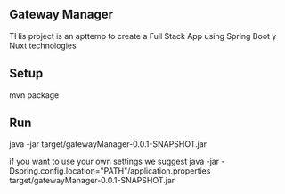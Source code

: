 ## Gateway Manager

THis project is an apttemp to create a Full Stack App using Spring Boot y Nuxt technologies

## Setup

mvn package

## Run
java -jar target/gatewayManager-0.0.1-SNAPSHOT.jar

if you want to use your own settings we suggest
java -jar -Dspring.config.location="PATH"/application.properties   target/gatewayManager-0.0.1-SNAPSHOT.jar


